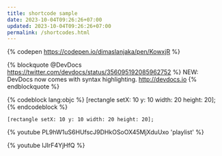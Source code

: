 ```yaml
---
title: shortcode sample
date: 2023-10-04T09:26:26+07:00
updated: 2023-10-04T09:26:26+07:00
permalink: /shortcodes.html
---
```


{% codepen https://codepen.io/dimaslanjaka/pen/KowxjR %}

{% blockquote @DevDocs https://twitter.com/devdocs/status/356095192085962752 %}
NEW: DevDocs now comes with syntax highlighting. http://devdocs.io
{% endblockquote %}

{% codeblock lang:objc %}
[rectangle setX: 10 y: 10 width: 20 height: 20];
{% endcodeblock %}

```objc
[rectangle setX: 10 y: 10 width: 20 height: 20];
```

{% youtube PL9hW1uS6HUfscJ9DHkOSoOX45MjXduUxo 'playlist' %}

{% youtube lJIrF4YjHfQ %}

